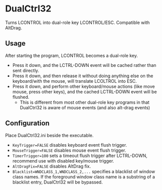 # DualCtrl32
Turns LCONTROL into dual-role key LCONTROL/ESC. Compatible with AltDrag.

## Usage
After starting the program, LCONTROL becomes a dual-role key. 
- Press it down, and the LCTRL-DOWN event will be cached rather than sent directly.
- Press it down, and then release it without doing anything else on the keyboard/with the mouse, will translate LCOLTROL into ESC.
- Press it down, and perform other keyboard/mouse actions (like move mouse, press other keys), and the cached LCTRL-DOWN event will be flushed.
  - This is different from most other dual-role key programs in that DualCtrl32 is aware of mouse events (and also alt-drag events)

## Configuration
Place DualCtrl32.ini beside the executable.
- `KeyTrigger=FALSE` disables keyboard event flush trigger.
- `MouseTrigger=FALSE` disables mouse event flush trigger.
- `TimerTrigger=100` sets a timeout flush trigger after LCTRL-DOWN, recommend use with disabled key/mouse trigger.
- `AltDragFix=FALSE` disables AltDrag fix.
- `Blacklist=WNDCLASS_1,WNDCLASS_2,...` specifies a blacklist of window class names. If the foreground window class name is a substring of a blacklist entry, DualCtrl32 will be bypassed.

